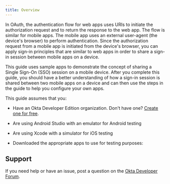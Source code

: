 ```yaml
---
title: Overview
---
```

In OAuth, the authentication flow for web apps uses URIs to initiate the authorization request and to return the response to the web app. The flow is similar for mobile apps. The mobile app uses an external user-agent (the device's browser) to perform authentication. Since the authorization request from a mobile app is initiated from the device's browser, you can apply sign-in principles that are similar to web apps in order to share a sign-in session between mobile apps on a device.

This guide uses sample apps to demonstrate the concept of sharing a Single Sign-On (SSO) session on a mobile device. After you complete this guide, you should have a better understanding of how a sign-in session is shared between two mobile apps on a device and can then use the steps in the guide to help you configure your own apps.

This guide assumes that you:

* Have an Okta Developer Edition organization. Don't have one? [Create one for free](https://developer.okta.com/signup).
* Are using Android Studio with an emulator for Android testing
* Are using Xcode with a simulator for iOS testing
* Downloaded the appropriate apps to use for testing purposes:

    <StackSelector snippet="sampleapp" />

## Support

If you need help or have an issue, post a question on the [Okta Developer Forum](https://devforum.okta.com).

<NextSectionLink/>
